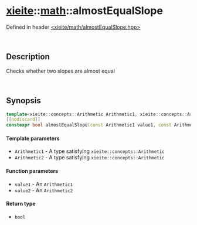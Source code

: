 # [xieite](../xieite.md)\:\:[math](../math.md)\:\:almostEqualSlope
Defined in header [<xieite/math/almostEqualSlope.hpp>](../../include/xieite/math/almostEqualSlope.hpp)

&nbsp;

## Description
Checks whether two slopes are almost equal

&nbsp;

## Synopsis
```cpp
template<xieite::concepts::Arithmetic Arithmetic1, xieite::concepts::Arithmetic Arithmetic2>
[[nodiscard]]
constexpr bool almostEqualSlope(const Arithmetic1 value1, const Arithmetic2 value2) noexcept;
```
#### Template parameters
- `Arithmetic1` - A type satisfying `xieite::concepts::Arithmetic`
- `Arithmetic2` - A type satisfying `xieite::concepts::Arithmetic`
#### Function parameters
- `value1` - An `Arithmetic1`
- `value2` - An `Arithmetic2`
#### Return type
- `bool`
